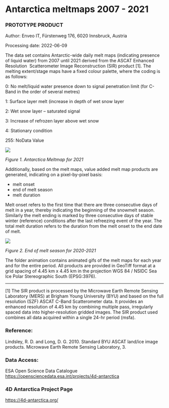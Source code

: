 # Antarctica meltmaps 2007 - 2021 
### PROTOTYPE PRODUCT

Author: Enveo IT, Fürstenweg 176, 6020 Innsbruck, Austria

Processing date: 2022-06-09 

The data set contains Antarctic-wide daily melt maps (indicating presence of liquid water) from 2007 until 2021 derived from the ASCAT Enhanced Resolution 
Scatterometer Image Reconstruction (SIR) product [1]. The melting extent/stage maps have a fixed colour palette, where the coding is as follows:  

 0:   No melt/liquid water presence down to signal penetration limit (for C-Band in the order of several metres)
 
 1:   Surface layer melt (increase in depth of wet snow layer
 
 2:   Wet snow layer – saturated signal
 
 3:   Increase of refrozen layer above wet snow
 
 4:   Stationary condition
 
 255: NoData Value
    
    
![](/data/story-images/ASCAT_AA_meltmap_2021.gif)
    
*Figure 1. Antarctica Meltmap for 2021*
    
Additionally, based on the melt maps, value added melt map products are generated, indicating on a pixel-by-pixel basis:     

* melt onset
* end of melt season
* melt duration      
    
Melt onset refers to the first time that there are three consecutive days of melt in a year, thereby indicating the beginning of the
snowmelt season. Similarly the melt ending is marked by three consecutive days of stable winter (reference) conditions after the last refreezing event
of the year. The total melt duration refers to the duration from the melt onset to the end date of melt. 

![](/data/story-images/Melt_end.png)

*Figure 2. End of melt season for 2020-2021*


The folder animation contains animated gifs of the melt maps for each year and for the entire period. All products are provided in GeoTiff format at a grid spacing of 4.45 km x 4.45 km in the projection WGS 84 / NSIDC Sea Ice Polar Stereographic South (EPSG:3976). 

------------------------------------------------
[1] The SIR product is processed by the Microwave Earth Remote Sensing Laboratory (MERS) at Brigham Young University (BYU) and based on the full resolution (SZF) ASCAT C-Band Scatterometer data. It provides an enhanced resolution of 4.45 km by combining multiple pass, irregularly spaced data into higher-resolution gridded images. The SIR product used combines all data acquired within a single 24-hr period (msfa). 

### Reference: 
Lindsley, R. D. and Long, D. G. 2010. Standard BYU ASCAT land/ice image products. Microwave Earth Remote Sensing Laboratory, 3.

### Data Access:
ESA Open Science Data Catalogue https://opensciencedata.esa.int/projects/4d-antarctica 

### 4D Antarctica Project Page
https://4d-antarctica.org/ 
